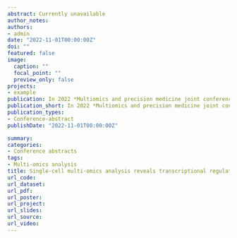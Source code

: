 ```yaml
---
abstract: Currently unavailable
author_notes:
authors:
- admin
date: "2022-11-01T00:00:00Z"
doi: ""
featured: false
image:
  caption: ""
  focal_point: ""
  preview_only: false
projects:
- example
publication: In 2022 *Multiomics and precision medicine joint conference* (Poster award)
publication_short: In 2022 *Multiomics and precision medicine joint conference* (Poster award)
publication_types:
- Conference-abstract
publishDate: "2022-11-01T00:00:00Z"

summary: 
categories: 
- Conference abstracts
tags:
- Multi-omics analysis
title: Single-cell multi-omics analysis reveals transcriptional regulatory network of CD8+ T cell exhaustion under anti-PD-1 resistance in hepatocellular carcinoma and predicts potential small molecular drug to avoid T cell dysfunction
url_code:
url_dataset:
url_pdf:
url_poster: 
url_project:
url_slides:
url_source:
url_video:
---
```

